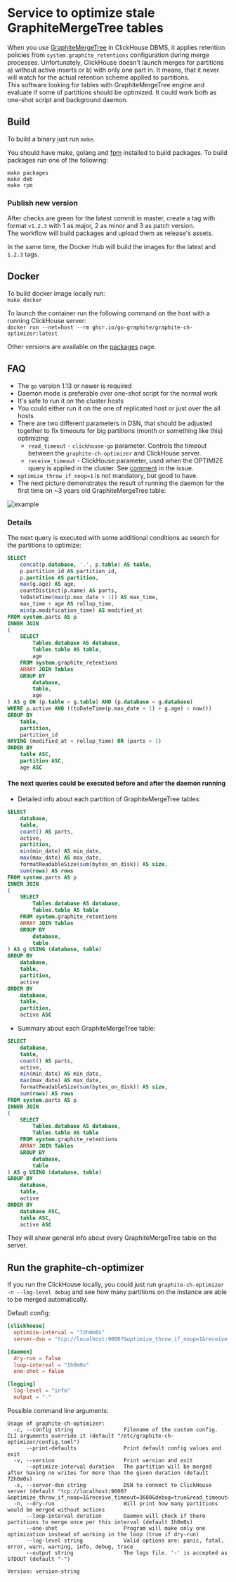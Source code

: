 # Service to optimize stale GraphiteMergeTree tables
When you use [GraphiteMergeTree](https://clickhouse.yandex/docs/en/operations/table_engines/graphitemergetree) in ClickHouse DBMS, it applies retention policies from `system.graphite_retentions` configuration during merge processes. Unfortunately, ClickHouse doesn't launch merges for partitions a) without active inserts or b) with only one part in. It means, that it never will watch for the actual retention scheme applied to partitions.  
This software looking for tables with GraphiteMergeTree engine and evaluate if some of partitions should be optimized. It could work both as one-shot script and background daemon.

## Build
To build a binary just run `make`.

You should have make, golang and [fpm](https://github.com/jordansissel/fpm) installed to build packages. To build packages run one of the following:

```
make packages
make deb
make rpm
```

### Publish new version

After checks are green for the latest commit in master, create a tag with format `v1.2.3` with 1 as major, 2 as minor and 3 as patch version.  
The workflow will build packages and upload them as release's assets.

In the same time, the Docker Hub will build the images for the latest and `1.2.3` tags.

## Docker

To build docker image locally run:  
`make docker`

To launch the container run the following command on the host with a running ClickHouse server:  
`docker run --net=host --rm ghcr.io/go-graphite/graphite-ch-optimizer:latest`

Other versions are available on the [packages](https://github.com/go-graphite/graphite-ch-optimizer/pkgs/container/graphite-ch-optimizer) page.

## FAQ
* The `go` version 1.13 or newer is required
* Daemon mode is preferable over one-shot script for the normal work
* It's safe to run it on the cluster hosts
* You could either run it on the one of replicated host or just over the all hosts
* There are two different parameters in DSN, that should be adjusted together to fix timeouts for big partitions (month or something like this) optimizing:
  * `read_timeout` - `clickhouse-go` parameter. Controls the timeout between the `graphite-ch-optimizer` and ClickHouse server.
  * `receive_timeout` - ClickHouse parameter, used when the OPTIMIZE query is applied in the cluster. See [comment](https://github.com/ClickHouse/ClickHouse/issues/4831#issuecomment-708721042) in the issue.
* `optimize_throw_if_noop=1` is not mandatory, but good to have.
* The next picture demonstrates the result of running the daemon for the first time on ~3 years old GraphiteMergeTree table:  
<img src="./docs/result.jpg" alt="example"/>

### Details
The next query is executed with some additional conditions as search for the partitions to optimize:

```sql
SELECT
    concat(p.database, '.', p.table) AS table,
    p.partition_id AS partition_id,
    p.partition AS partition,
    max(g.age) AS age,
    countDistinct(p.name) AS parts,
    toDateTime(max(p.max_date + 1)) AS max_time,
    max_time + age AS rollup_time,
    min(p.modification_time) AS modified_at
FROM system.parts AS p
INNER JOIN
(
    SELECT
        Tables.database AS database,
        Tables.table AS table,
        age
    FROM system.graphite_retentions
    ARRAY JOIN Tables
    GROUP BY
        database,
        table,
        age
) AS g ON (p.table = g.table) AND (p.database = g.database)
WHERE p.active AND ((toDateTime(p.max_date + 1) + g.age) < now())
GROUP BY
    table,
    partition,
    partition_id
HAVING (modified_at < rollup_time) OR (parts > 1)
ORDER BY
    table ASC,
    partition ASC,
    age ASC
```

#### The next queries could be executed before and after the daemon running

* Detailed info about each partition of GraphiteMergeTree tables:

```sql
SELECT
    database,
    table,
    count() AS parts,
    active,
    partition,
    min(min_date) AS min_date,
    max(max_date) AS max_date,
    formatReadableSize(sum(bytes_on_disk)) AS size,
    sum(rows) AS rows
FROM system.parts AS p
INNER JOIN
(
    SELECT
        Tables.database AS database,
        Tables.table AS table
    FROM system.graphite_retentions
    ARRAY JOIN Tables
    GROUP BY
        database,
        table
) AS g USING (database, table)
GROUP BY
    database,
    table,
    partition,
    active
ORDER BY
    database,
    table,
    partition,
    active ASC
```

* Summary about each GraphiteMergeTree table:

```sql
SELECT
    database,
    table,
    count() AS parts,
    active,
    min(min_date) AS min_date,
    max(max_date) AS max_date,
    formatReadableSize(sum(bytes_on_disk)) AS size,
    sum(rows) AS rows
FROM system.parts AS p
INNER JOIN
(
    SELECT
        Tables.database AS database,
        Tables.table AS table
    FROM system.graphite_retentions
    ARRAY JOIN Tables
    GROUP BY
        database,
        table
) AS g USING (database, table)
GROUP BY
    database,
    table,
    active
ORDER BY
    database ASC,
    table ASC,
    active ASC
```

They will show general info about every GraphiteMergeTree table on the server.

## Run the graphite-ch-optimizer
If you run the ClickHouse locally, you could just run `graphite-ch-optimizer -n --log-level debug` and see how many partitions on the instance are able to be merged automatically.

Default config:

```toml
[clickhouse]
  optimize-interval = "72h0m0s"
  server-dsn = "tcp://localhost:9000?&optimize_throw_if_noop=1&receive_timeout=3600&debug=true&read_timeout=3600"

[daemon]
  dry-run = false
  loop-interval = "1h0m0s"
  one-shot = false

[logging]
  log-level = "info"
  output = "-"
```

Possible command line arguments:

```
Usage of graphite-ch-optimizer:
  -c, --config string                Filename of the custom config. CLI arguments override it (default "/etc/graphite-ch-optimizer/config.toml")
      --print-defaults               Print default config values and exit
  -v, --version                      Print version and exit
      --optimize-interval duration   The partition will be merged after having no writes for more than the given duration (default 72h0m0s)
  -s, --server-dsn string            DSN to connect to ClickHouse server (default "tcp://localhost:9000?&optimize_throw_if_noop=1&receive_timeout=3600&debug=true&read_timeout=3600")
  -n, --dry-run                      Will print how many partitions would be merged without actions
      --loop-interval duration       Daemon will check if there partitions to merge once per this interval (default 1h0m0s)
      --one-shot                     Program will make only one optimization instead of working in the loop (true if dry-run)
      --log-level string             Valid options are: panic, fatal, error, warn, warning, info, debug, trace
      --output string                The logs file. '-' is accepted as STDOUT (default "-")

Version: version-string
```

